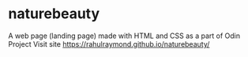 # naturebeauty
A web page (landing page) made with HTML and CSS as a part of Odin Project
Visit site https://rahulraymond.github.io/naturebeauty/

